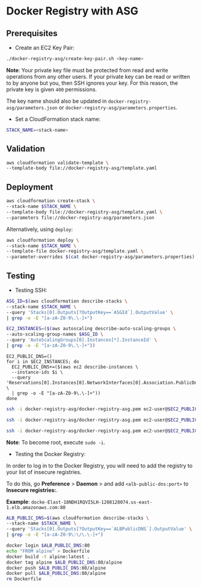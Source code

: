 # Docker Registry with ASG

## Prerequisites

- Create an EC2 Key Pair:

```bash
./docker-registry-asg/create-key-pair.sh <key-name>
```

**Note**: Your private key file must be protected from read and write operations from any other users. If your private key can be read or written to by anyone but you, then SSH ignores your key. For this reason, the private key is given `400` permissions.

The key name should also be updated in `docker-registry-asg/parameters.json` or `docker-registry-asg/parameters.properties`.

- Set a CloudFormation stack name:

```bash
STACK_NAME=<stack-name>
```

## Validation

```bash
aws cloudformation validate-template \
--template-body file://docker-registry-asg/template.yaml
```

## Deployment

```bash
aws cloudformation create-stack \
--stack-name $STACK_NAME \
--template-body file://docker-registry-asg/template.yaml \
--parameters file://docker-registry-asg/parameters.json
```

Alternatively, using `deploy`:

```bash
aws cloudformation deploy \
--stack-name $STACK_NAME \
--template-file docker-registry-asg/template.yaml \
--parameter-overrides $(cat docker-registry-asg/parameters.properties)
```

## Testing

- Testing SSH:

```bash
ASG_ID=$(aws cloudformation describe-stacks \
--stack-name $STACK_NAME \
--query 'Stacks[0].Outputs[?OutputKey==`ASGId`].OutputValue' \
| grep -o -E "[a-zA-Z0-9\.\-]+")
```

```bash
EC2_INSTANCES=($(aws autoscaling describe-auto-scaling-groups \
--auto-scaling-group-names $ASG_ID \
--query 'AutoScalingGroups[0].Instances[*].InstanceId' \
| grep -o -E "[a-zA-Z0-9\.\-]+"))
```

```
EC2_PUBLIC_DNS=()
for i in $EC2_INSTANCES; do
  EC2_PUBLIC_DNS+=($(aws ec2 describe-instances \
  --instance-ids $i \
  --query 'Reservations[0].Instances[0].NetworkInterfaces[0].Association.PublicDnsName' \
  | grep -o -E "[a-zA-Z0-9\.\-]+"))
done
```

```bash
ssh -i docker-registry-asg/docker-registry-asg.pem ec2-user@$EC2_PUBLIC_DNS[1]
```

```bash
ssh -i docker-registry-asg/docker-registry-asg.pem ec2-user@$EC2_PUBLIC_DNS[2]
```

```bash
ssh -i docker-registry-asg/docker-registry-asg.pem ec2-user@$EC2_PUBLIC_DNS[...]
```

**Note**: To become root, execute `sudo -i`.

- Testing the Docker Registry:

In order to log in to the Docker Registry, you will need to add the registry to your list of insecure registries.

To do this, go **Preference** > **Daemon** > and add `<alb-public-dns:port>` to **Insecure registries:**.

**Example**: `docke-Elast-18NDH1RQVI5LH-1208128074.us-east-1.elb.amazonaws.com:80`

```bash
ALB_PUBLIC_DNS=$(aws cloudformation describe-stacks \
--stack-name $STACK_NAME \
--query 'Stacks[0].Outputs[?OutputKey==`ALBPublicDNS`].OutputValue' \
| grep -o -E "[a-zA-Z0-9\:\/\.\-]+")
```

```bash
docker login $ALB_PUBLIC_DNS:80
echo "FROM alpine" > Dockerfile
docker build -t alpine:latest .
docker tag alpine $ALB_PUBLIC_DNS:80/alpine
docker push $ALB_PUBLIC_DNS:80/alpine
docker pull $ALB_PUBLIC_DNS:80/alpine
rm Dockerfile
```
